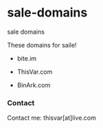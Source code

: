 # sale-domains
sale domains

These domains for saile!

- bite.im

- ThisVar.com

- BinArk.com

### Contact
Contact me: thisvar[at]live.com
